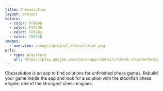 ```yaml
---
title: Chessolution
layout: project
colors:
  - color: FF9800
  - color: F57C00
  - color: FFE0B2
  - color: 795548
images:
  - overview: /images/project_chessolution.png
urls:
  - type: playstore
    url: https://play.google.com/store/apps/details?id=de.stuermerbenjamin.chessolution
---
```


Chessolution is an app to find solutions for unfinished chess games. Rebuild your game inside the app and look for a solution with the stockfish chess engine, one of the strongest chess engines.
